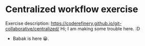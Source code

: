 
# Centralized workflow exercise

Exercise description: https://coderefinery.github.io/git-collaborative/centralized/
Hi; I am making some trouble here. :D

* Babak is here 😀.

